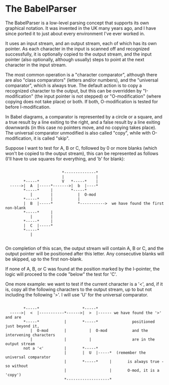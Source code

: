 # The BabelParser

The BabelParser is a low-level parsing concept that supports its own graphical notation. It was invented in the UK many 
years ago, and I have since ported it to just about every environment I've ever worked in.

It uses an input stream, and an output stream, each of which has its own pointer. As each character in the input is 
scanned off and recognized successfully, it is optionally copied to the output stream, and the input pointer (also optionally, 
although usually) steps to point at the next character in the input stream.

The most common operation is a "character comparator", although there are also "class comparators" (letters and/or numbers), 
and the "universal comparator", which is always true. The default action is to copy a recognized character to the output, but 
this can be overridden by "I-modification" (the input pointer is not stepped) or "O-modification" (where copying does not 
take place) or both. If both, O-modification is tested for before I-modification.

In Babel diagrams, a comparator is represented by a circle or a square, and a true result by a line exiting to the right, and 
a false result by a line exiting downwards (in this case no pointers move, and no copying takes place). The universal comparator 
unmodified is also called "copy", while with O-modification, it is called "skip".

Suppose I want to test for A, B or C, followed by 0 or more blanks (which won't be copied to the output stream), this can be 
represented as follows (I'll have to use squares for everything, and 'b' for blank):

```
            
                         *--------------*
                         |              | 
        *-----*          V   *-----*    |
  ----->|  A  |-----*------->|  b  |----*
        *-----*     |        *-----*
           |        |           |  O-mod
        *-----*     |           |            
        |  B  |-----*           *----------->  we have found the first non-blank
        *-----*     |
           |        |
        *-----*     |
        |  C  |-----*
        *-----*
           |
           
```           

On completion of this scan, the output stream will contain A, B or C, and the output pointer will be positioned after 
this letter.  Any consecutive blanks will be skipped, up to the first non-blank.

If none of A, B, or C was found at the position marked by the I-pointer, the logic will proceed to the code "below" the 
test for 'C'.

One more example: we want to test if the current character is a '<', and, if it is, copy all the following characters to 
the output stream, up to but not including the following '>'. I will use 'U' for the universal comparator.     

```
                         
        *-----*                   *-----*      
  ----->|  <  |-----------*------>|  >  |------ we have found the '>' and are 
        *-----*           |       *-----*               positioned just beyond it,
           |  O-mod       |          |  O-mod           and the intervening characters
           |              |          |                  are in the output stream
        not a '<'         |       *-----*
                          |       |  U  |-----*  (remember the universal comparator
                          |       *-----*     |       is always true - so without 
                          |                   |       O-mod, it is a 'copy') 
                          *-------------------*

```
